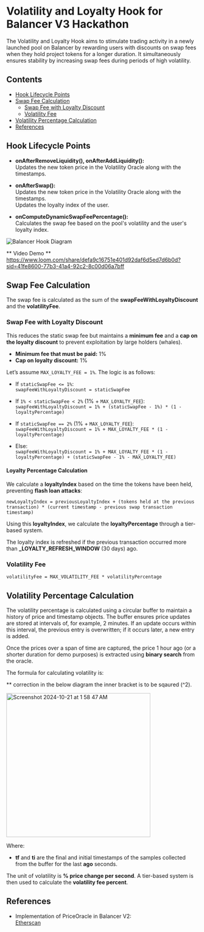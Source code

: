# Volatility and Loyalty Hook for Balancer V3 Hackathon

The Volatility and Loyalty Hook aims to stimulate trading activity in a newly launched pool on Balancer by rewarding users with discounts on swap fees when they hold project tokens for a longer duration. It simultaneously ensures stability by increasing swap fees during periods of high volatility.

## Contents
- [Hook Lifecycle Points](#hook-lifecycle-points)
- [Swap Fee Calculation](#swap-fee-calculation)
  - [Swap Fee with Loyalty Discount](#swap-fee-with-loyalty-discount)
  - [Volatility Fee](#volatility-fee)
- [Volatility Percentage Calculation](#volatility-percentage-calculation)
- [References](#references)

## Hook Lifecycle Points

- **onAfterRemoveLiquidity(), onAfterAddLiquidity():**  
  Updates the new token price in the Volatility Oracle along with the timestamps.
  
- **onAfterSwap():**  
  Updates the new token price in the Volatility Oracle along with the timestamps.  
  Updates the loyalty index of the user.

- **onComputeDynamicSwapFeePercentage():**  
  Calculates the swap fee based on the pool's volatility and the user's loyalty index.

![Balancer Hook Diagram](https://github.com/user-attachments/assets/6453b5b8-03ad-4108-bc66-228cc684716f)

** Video Demo **
https://www.loom.com/share/defa9c16751e401d92daf6d5ed7d6b0d?sid=41fe8600-77b3-41a4-92c2-8c00d06a7bff

## Swap Fee Calculation

The swap fee is calculated as the sum of the **swapFeeWithLoyaltyDiscount** and the **volatilityFee**.

### Swap Fee with Loyalty Discount

This reduces the static swap fee but maintains a **minimum fee** and a **cap on the loyalty discount** to prevent exploitation by large holders (whales).

- **Minimum fee that must be paid:** 1%
- **Cap on loyalty discount:** 1%

Let’s assume `MAX_LOYALTY_FEE = 1%`. The logic is as follows:

- If `staticSwapFee <= 1%`:  
  `swapFeeWithLoyaltyDiscount = staticSwapFee`
  
- If `1% < staticSwapFee < 2%` (1% + `MAX_LOYALTY_FEE`):  
  `swapFeeWithLoyaltyDiscount = 1% + (staticSwapFee - 1%) * (1 - loyaltyPercentage)`

- If `staticSwapFee == 2%` (1% + `MAX_LOYALTY_FEE`):  
  `swapFeeWithLoyaltyDiscount = 1% + MAX_LOYALTY_FEE * (1 - loyaltyPercentage)`

- Else:  
  `swapFeeWithLoyaltyDiscount = 1% + MAX_LOYALTY_FEE * (1 - loyaltyPercentage) + (staticSwapFee - 1% - MAX_LOYALTY_FEE)`

#### Loyalty Percentage Calculation

We calculate a **loyaltyIndex** based on the time the tokens have been held, preventing **flash loan attacks**:

`newLoyaltyIndex = previousLoyaltyIndex + (tokens held at the previous transaction) * (current timestamp - previous swap transaction timestamp)`

Using this **loyaltyIndex**, we calculate the **loyaltyPercentage** through a tier-based system.

The loyalty index is refreshed if the previous transaction occurred more than **_LOYALTY_REFRESH_WINDOW** (30 days) ago.

### Volatility Fee

`volatilityFee = MAX_VOLATILITY_FEE * volatilityPercentage`

## Volatility Percentage Calculation

The volatility percentage is calculated using a circular buffer to maintain a history of price and timestamp objects. The buffer ensures price updates are stored at intervals of, for example, 2 minutes. If an update occurs within this interval, the previous entry is overwritten; if it occurs later, a new entry is added.

Once the prices over a span of time are captured, the price 1 hour ago (or a shorter duration for demo purposes) is extracted using **binary search** from the oracle.

The formula for calculating volatility is:

** correction in the below diagram the inner bracket is to be sqaured (^2).

<img width="378" alt="Screenshot 2024-10-21 at 1 58 47 AM" src="https://github.com/user-attachments/assets/02f19b11-0132-400c-a19a-5a3db1834584">

Where:
- **tf** and **ti** are the final and initial timestamps of the samples collected from the buffer for the last **ago** seconds.

The unit of volatility is **% price change per second**. A tier-based system is then used to calculate the **volatility fee percent**.

## References
- Implementation of PriceOracle in Balancer V2:  
  [Etherscan](https://etherscan.deth.net/address/0xA5bf2ddF098bb0Ef6d120C98217dD6B141c74EE0)

